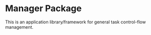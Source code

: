 # Manager Package

This is an application library/framework for general task control-flow management.

